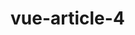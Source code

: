 # vue-article-4

<template>
  <div>
  <input type='file' id="my_file" accept='text/plain' onchange='openFile(event)'><br>
    <textarea>{msg}</textarea>
  </div>
</template>

<script>
var path = require('path')
// import txt from './遮天.txt'
export default {
  data () {
    return {
      msg: ''
    }
  },
  created(){
 
  },
  methods:{
      openFile(){
        var file = document.getElementById("my_file").files[0];
        var reader = new FileReader();

        //将文件以文本形式读入页面
        reader.readAsText(file, "gb2312");
        reader.onload = function (e) {
          console.log(this.result)
        }
    }
  }
}
</script>
